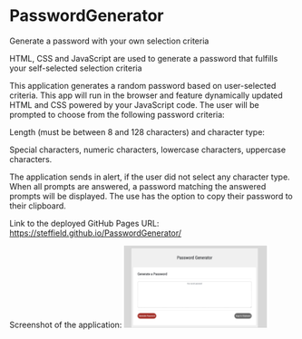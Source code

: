 # PasswordGenerator
Generate a password with your own selection criteria


HTML, CSS and JavaScript are used to generate a password that fulfills your self-selected selection criteria

This application generates a random password based on user-selected criteria. This app will run in the browser and feature dynamically updated HTML and CSS powered by your JavaScript code.
The user will be prompted to choose from the following password criteria:

Length (must be between 8 and 128 characters) and character type:

Special characters, numeric characters, lowercase characters, uppercase characters.

The application sends in alert, if the user did not select any character type.
When all prompts are answered, a password matching the answered prompts will be displayed. The use has the option to copy their password to their clipboard.


Link to the deployed GitHub Pages URL: https://steffield.github.io/PasswordGenerator/

Screenshot of the application:
<img src="PG-screenshot.png" width= "50%">
